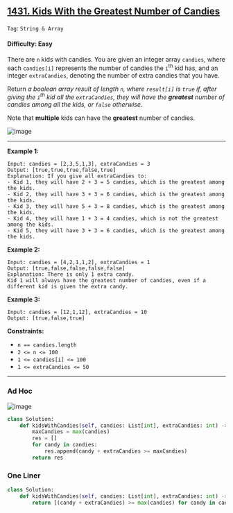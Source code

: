 ## [1431. Kids With the Greatest Number of Candies](https://leetcode.com/problems/kids-with-the-greatest-number-of-candies/)

```Tag```: ```String & Array```

#### Difficulty: Easy

There are ```n``` kids with candies. You are given an integer array ```candies```, where each ```candies[i]``` represents the number of candies the ```i```<sup>th</sup> kid has, and an integer ```extraCandies```, denoting the number of extra candies that you have.

Return _a boolean array result of length ```n```, where ```result[i]``` is ```true``` if, after giving the ```i```<sup>th</sup> kid all the ```extraCandies```, they will have the __greatest__ number of candies among all the kids, or ```false``` otherwise_.

Note that __multiple__ kids can have the __greatest__ number of candies.

![image](https://user-images.githubusercontent.com/35042430/232367353-08a626cb-f49f-4260-8320-75ebd3f22a98.png)

---

__Example 1:__
```
Input: candies = [2,3,5,1,3], extraCandies = 3
Output: [true,true,true,false,true] 
Explanation: If you give all extraCandies to:
- Kid 1, they will have 2 + 3 = 5 candies, which is the greatest among the kids.
- Kid 2, they will have 3 + 3 = 6 candies, which is the greatest among the kids.
- Kid 3, they will have 5 + 3 = 8 candies, which is the greatest among the kids.
- Kid 4, they will have 1 + 3 = 4 candies, which is not the greatest among the kids.
- Kid 5, they will have 3 + 3 = 6 candies, which is the greatest among the kids.
```

__Example 2:__
```
Input: candies = [4,2,1,1,2], extraCandies = 1
Output: [true,false,false,false,false] 
Explanation: There is only 1 extra candy.
Kid 1 will always have the greatest number of candies, even if a different kid is given the extra candy.
```

__Example 3:__
```
Input: candies = [12,1,12], extraCandies = 10
Output: [true,false,true]
```

__Constraints:__

- ```n == candies.length```
- ```2 <= n <= 100```
- ```1 <= candies[i] <= 100```
- ```1 <= extraCandies <= 50```

---

### Ad Hoc

![image](https://leetcode.com/problems/kids-with-the-greatest-number-of-candies/Figures/1431/1431-1.png)

```Python
class Solution:
    def kidsWithCandies(self, candies: List[int], extraCandies: int) -> List[bool]:
        maxCandies = max(candies)
        res = []
        for candy in candies:            
            res.append(candy + extraCandies >= maxCandies)
        return res
```

### One Liner

```Python
class Solution:
    def kidsWithCandies(self, candies: List[int], extraCandies: int) -> List[bool]:
        return [(candy + extraCandies) >= max(candies) for candy in candies]
```
